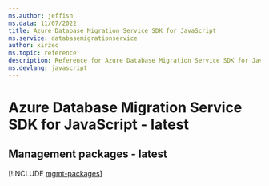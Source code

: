 ```yaml
---
ms.author: jeffish
ms.data: 11/07/2022
title: Azure Database Migration Service SDK for JavaScript
ms.service: databasemigrationservice
author: xirzec
ms.topic: reference
description: Reference for Azure Database Migration Service SDK for JavaScript
ms.devlang: javascript
---
```

# Azure Database Migration Service SDK for JavaScript - latest

## Management packages - latest
[!INCLUDE [mgmt-packages](database-migration-service-mgmt-index.md)]